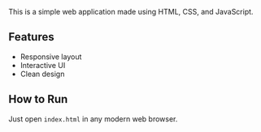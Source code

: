 This is a simple web application made using HTML, CSS, and JavaScript.

## Features
- Responsive layout
- Interactive UI
- Clean design

## How to Run

Just open `index.html` in any modern web browser.